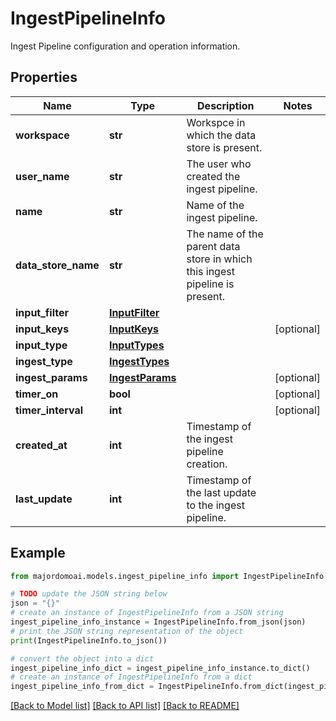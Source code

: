 # IngestPipelineInfo

Ingest Pipeline configuration and operation information.

## Properties

Name | Type | Description | Notes
------------ | ------------- | ------------- | -------------
**workspace** | **str** | Workspce in which the data store is present. | 
**user_name** | **str** | The user who created the ingest pipeline. | 
**name** | **str** | Name of the ingest pipeline. | 
**data_store_name** | **str** | The name of the parent data store in which this ingest pipeline is present. | 
**input_filter** | [**InputFilter**](InputFilter.md) |  | 
**input_keys** | [**InputKeys**](InputKeys.md) |  | [optional] 
**input_type** | [**InputTypes**](InputTypes.md) |  | 
**ingest_type** | [**IngestTypes**](IngestTypes.md) |  | 
**ingest_params** | [**IngestParams**](IngestParams.md) |  | [optional] 
**timer_on** | **bool** |  | [optional] 
**timer_interval** | **int** |  | [optional] 
**created_at** | **int** | Timestamp of the ingest pipeline creation. | 
**last_update** | **int** | Timestamp of the last update to the ingest pipeline. | 

## Example

```python
from majordomoai.models.ingest_pipeline_info import IngestPipelineInfo

# TODO update the JSON string below
json = "{}"
# create an instance of IngestPipelineInfo from a JSON string
ingest_pipeline_info_instance = IngestPipelineInfo.from_json(json)
# print the JSON string representation of the object
print(IngestPipelineInfo.to_json())

# convert the object into a dict
ingest_pipeline_info_dict = ingest_pipeline_info_instance.to_dict()
# create an instance of IngestPipelineInfo from a dict
ingest_pipeline_info_from_dict = IngestPipelineInfo.from_dict(ingest_pipeline_info_dict)
```
[[Back to Model list]](../README.md#documentation-for-models) [[Back to API list]](../README.md#documentation-for-api-endpoints) [[Back to README]](../README.md)


